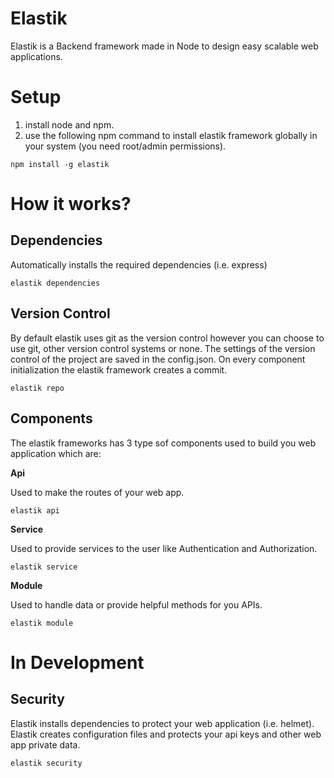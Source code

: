 # Elastik

Elastik is a Backend framework made in Node to design easy scalable web applications.

# Setup

1. install node and npm.
2. use the following npm command to install elastik framework globally in your system (you need root/admin permissions).

`npm install -g elastik`

# How it works?


## Dependencies

Automatically installs the required dependencies (i.e. express)

`elastik dependencies`

## Version Control

By default elastik uses git as the version control however you can choose to use git, other version control systems or none.
The settings of the version control of the project are saved in the config.json.
On every component initialization the elastik framework creates a commit.

`elastik repo`

## Components

The elastik frameworks has 3 type sof components used to build you web application which are:

**Api**

Used to make the routes of your web app.

`elastik api`

**Service**

Used to provide services to the user like Authentication and Authorization.

`elastik service`

**Module**

Used to handle data or provide helpful methods for you APIs.

`elastik module`

# In Development

## Security

Elastik installs dependencies to protect your web application (i.e. helmet).
Elastik creates configuration files and protects your api keys and other web app private data.

`elastik security`
